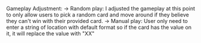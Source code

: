 Gameplay Adjustment:
-> Random play: I adjusted the gameplay at this point to only allow users to pick a random card and move around if they believe they can't win with their provided card.
-> Manual play: User only need to enter a string of location with default format so if the card has the value on it, it will replace the value with "XX"



